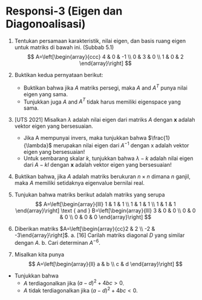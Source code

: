 # Responsi-3 (Eigen dan Diagonoalisasi)

1. Tentukan persamaan karakteristik, nilai eigen, dan basis ruang eigen untuk matriks di bawah ini. (Subbab 5.1)
$$
A=\left[\begin{array}{ccc}
4 & 0 & -1 \\
0 & 3 & 0 \\
1 & 0 & 2
\end{array}\right]
$$

2. Buktikan kedua pernyataan berikut:
   - Buktikan bahwa jika $A$ matriks persegi, maka $A$ and $A^T$ punya nilai eigen yang sama. 
   - Tunjukkan juga $A$ and $A^T$ tidak harus memiliki eigenspace yang sama.

3. [UTS 2021] Misalkan $\lambda$ adalah nilai eigen dari matriks $A$ dengan $\mathbf{x}$ adalah vektor eigen yang bersesuaian.
     - Jika A mempunyai invers, maka tunjukkan bahwa $\frac{1}{\lambda}$ merupakan nilai eigen dari $A^{-1}$ dengan $\mathrm{x}$ adalah vektor eigen yang bersesuaian!
     - Untuk sembarang skalar $k$, tunjukkan bahwa $\lambda-k$ adalah nilai eigen dari $A-k I$ dengan $\boldsymbol{x}$ adalah vektor eigen yang bersesuaian!

4. Buktikan bahwa, jika $A$ adalah matriks berukuran $n \times n$ dimana $n$ ganjil, maka $A$ memiliki  setidaknya eigenvalue bernilai real.


5. Tunjukan bahwa matriks berikut adalah matriks yang serupa
$$
A=\left[\begin{array}{lll}
1 & 1 & 1 \\
1 & 1 & 1 \\
1 & 1 & 1
\end{array}\right] \text { and } B=\left[\begin{array}{lll}
3 & 0 & 0 \\
0 & 0 & 0 \\
0 & 0 & 0
\end{array}\right]
$$

6. Diberikan matriks $A=\left[\begin{array}{cc}2 & 2 \\ -2 & -3\end{array}\right]$.
a. [16] Carilah matriks diagonal $D$ yang similar dengan $A$.
b. Cari determinan $A^{-6}$.

7. Misalkan kita punya 
$$
A=\left[\begin{array}{ll}
a & b \\
c & d
\end{array}\right]
$$
-  Tunjukkan bahwa 
   - $A$ terdiagonalkan jika $(a-d)^2+4 b c>0$.
   - $A$ tidak terdiagonalkan jika $(a-d)^2+4 b c<0$.